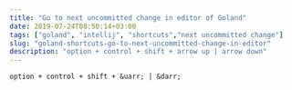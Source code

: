 ```yaml
---
title: "Go to next uncommitted change in editor of Goland"
date: 2019-07-24T08:50:14+03:00
tags: ["goland", "intellij", "shortcuts","next uncommitted change"]
slug: "goland-shortcuts-go-to-next-uncommitted-change-in-editor"
description: "option + control + shift + arrow up | arrow down"
---
```

`option + control + shift + &uarr; | &darr;`

